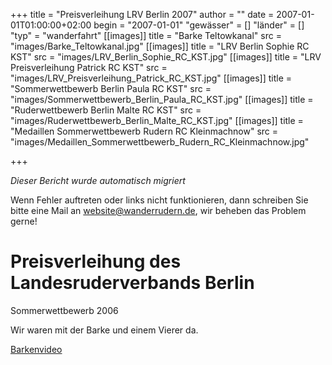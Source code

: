 +++
title = "Preisverleihung LRV Berlin 2007"
author = ""
date = 2007-01-01T01:00:00+02:00
begin = "2007-01-01"
"gewässer" = []
"länder" = []
"typ" = "wanderfahrt"
[[images]]
title = "Barke Teltowkanal"
src = "images/Barke_Teltowkanal.jpg"
[[images]]
title = "LRV Berlin Sophie RC KST"
src = "images/LRV_Berlin_Sophie_RC_KST.jpg"
[[images]]
title = "LRV Preisverleihung Patrick RC KST"
src = "images/LRV_Preisverleihung_Patrick_RC_KST.jpg"
[[images]]
title = "Sommerwettbewerb Berlin Paula RC KST"
src = "images/Sommerwettbewerb_Berlin_Paula_RC_KST.jpg"
[[images]]
title = "Ruderwettbewerb Berlin Malte RC KST"
src = "images/Ruderwettbewerb_Berlin_Malte_RC_KST.jpg"
[[images]]
title = "Medaillen Sommerwettbewerb Rudern RC Kleinmachnow"
src = "images/Medaillen_Sommerwettbewerb_Rudern_RC_Kleinmachnow.jpg"

+++


*Dieser Bericht wurde automatisch migriert*

Wenn Fehler auftreten oder links nicht funktionieren, dann schreiben Sie bitte eine Mail an website@wanderrudern.de, wir beheben das Problem gerne!



# Preisverleihung des Landesruderverbands Berlin


Sommerwettbewerb 2006

Wir waren mit der Barke und einem Vierer da.

[Barkenvideo](/berichte/2007/barkenvideo_teltowkanal_2007)